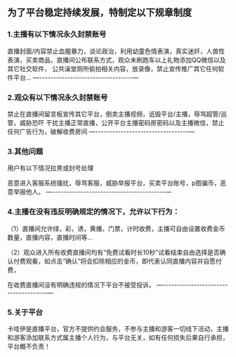 ## 为了平台稳定持续发展，特制定以下规章制度

### 1.主播有以下情况永久封禁账号

直播封面/内容禁止血腥暴力，谈论政治，利用幼童色情表演，真实迷奸，人兽性表演，买卖商品，直播间公布联系方式，观众未刷跑车以上礼物添加QQ微信以及其它社交软件，
公共澡堂厕所偷拍相关内容，放录像，禁止宣传推广其它任何软件平台...
—---------------------------------—


### 2.观众有以下情况永久封禁账号

禁止在直播间留言板宣传其它平台，倒卖主播视频，诋毁平台/主播，辱骂超管/巡管，威胁恐吓 干扰主播正常直播，公开平台主播密码房密码以及主播微信，禁止任何广告行为，破解收费房间
—---------------------------------—


### 3.其他问题

用户有以下情况拉黑或封号处理

恶意进入客服系统骚扰，辱骂客服，威胁举报平台，买卖平台账号，p图骗币，恶意举报他人。
—----------------------------------------—


### 4.主播在没有违反明确规定的情况下，允许以下行为：

（1）直播间允许绿，彩，诱，黄播，门票，计时收费，主播可自由设置收费金币数量，直播内容，直播时间等...

（2）观众进入所有收费直播间均有“免费试看时长10秒”试看结束自由选择是否确认付费观看，如点击“确认”将会扣除相应的金币，即代表认同直播内容并自愿付费，

在收费直播间没有明确违规的情况下平台不接受投诉。
—-------------------------------------—

### 5.关于平台

卡哇伊是直播平台，官方不提供约会服务，不参与主播和游客一切线下活动，主播和游客添加联系方式属主播个人行为，与平台无关，如有任何损失后果自行承担，平台概不负责！
